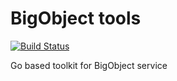 # BigObject tools
[![Build Status](https://travis-ci.org/macrodatalab/bigobj-cli.svg?branch=master)](https://travis-ci.org/macrodatalab/bigobj-cli)

Go based toolkit for BigObject service
